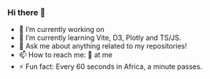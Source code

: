 ### Hi there 👋

<!--
**mzamayias/mzamayias** is a ✨ _special_ ✨ repository because its `README.md` (this file) appears on your GitHub profile.

Here are some ideas to get you started:
-->
- 🔭 I’m currently working on 
- 🌱 I’m currently learning Vite, D3, Plotly and TS/JS.
- 💬 Ask me about anything related to my repositories!
- 📫 How to reach me: 🐥 at me
- ⚡ Fun fact: Every 60 seconds in Africa, a minute passes.
<!--
- 👯 I’m looking to collaborate on ...
- 🤔 I’m looking for help with 
- 😄 Pronouns: ...
-->
